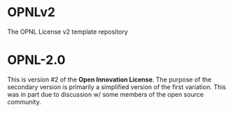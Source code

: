 # OPNLv2
The OPNL License v2 template repository

# OPNL-2.0

This is version #2 of the **Open Innovation License**. The purpose of the secondary version is primarily a simplified version of the first variation. This was in part due to discussion w/ some members of the open source community.
